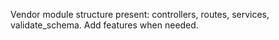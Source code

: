 Vendor module structure present: controllers, routes, services, validate_schema. Add features when needed.
